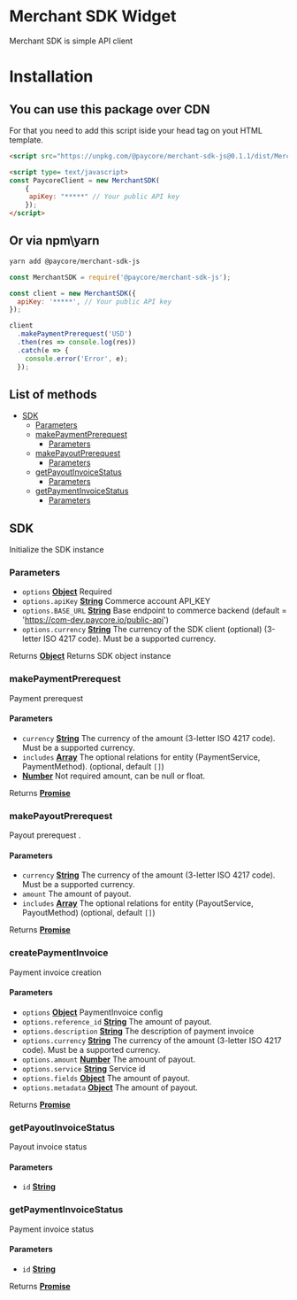 # Merchant SDK Widget

Merchant SDK is simple API client

# Installation

## You can use this package over CDN

For that you need to add this script iside your head tag on yout HTML template.

```html
<script src="https://unpkg.com/@paycore/merchant-sdk-js@0.1.1/dist/MerchantSDK.umd.min.js"></script>
```

```html
<script type= text/javascript>
const PaycoreClient = new MerchantSDK(
    {
     apiKey: "*****" // Your public API key
    });
</script>
```

## Or via npm\yarn

```bash
yarn add @paycore/merchant-sdk-js
```

```javascript
const MerchantSDK = require('@paycore/merchant-sdk-js');

const client = new MerchantSDK({
  apiKey: '*****', // Your public API key
});

client
  .makePaymentPrerequest('USD')
  .then(res => console.log(res))
  .catch(e => {
    console.error('Error', e);
  });
```

## List of methods

- [SDK][1]
  - [Parameters][2]
  - [makePaymentPrerequest][11]
    - [Parameters][12]
  - [makePayoutPrerequest][13]
    - [Parameters][14]
  - [getPayoutInvoiceStatus][15]
    - [Parameters][16]
  - [getPaymentInvoiceStatus][17]
    - [Parameters][18]

## SDK

Initialize the SDK instance

### Parameters

- `options` **[Object][19]** Required
- `options.apiKey` **[String][20]** Commerce account API_KEY
- `options.BASE_URL` **[String][20]** Base endpoint to commerce backend (default = 'https://com-dev.paycore.io/public-api')
- `options.currency` **[String][20]** The currency of the SDK client (optional) (3-letter ISO 4217 code). Must be a supported currency.

Returns **[Object][19]** Returns SDK object instance

### makePaymentPrerequest

Payment prerequest

#### Parameters

- `currency` **[String][20]** The currency of the amount (3-letter ISO 4217 code). Must be a supported currency.
- `includes` **[Array][22]** The optional relations for entity (PaymentService, PaymentMethod). (optional, default `[]`)
- **[Number][23]** Not required amount, can be null or float.

Returns **[Promise][21]**

### makePayoutPrerequest

Payout prerequest .

#### Parameters

- `currency` **[String][20]** The currency of the amount (3-letter ISO 4217 code). Must be a supported currency.
- `amount` The amount of payout.
- `includes` **[Array][22]** The optional relations for entity (PayoutService, PayoutMethod) (optional, default `[]`)

Returns **[Promise][21]**

### createPaymentInvoice

Payment invoice creation

#### Parameters

- `options` **[Object][19]** PaymentInvoice config
- `options.reference_id` **[String][20]** The amount of payout.
- `options.description` **[String][20]** The description of payment invoice
- `options.currency` **[String][20]** The currency of the amount (3-letter ISO 4217 code). Must be a supported currency.
- `options.amount` **[Number][23]** The amount of payout.
- `options.service` **[String][20]** Service id
- `options.fields` **[Object][19]** The amount of payout.
- `options.metadata` **[Object][19]** The amount of payout.

Returns **[Promise][21]**

### getPayoutInvoiceStatus

Payout invoice status

#### Parameters

- `id` **[String][20]**

### getPaymentInvoiceStatus

Payment invoice status

#### Parameters

- `id` **[String][20]**

Returns **[Promise][21]**

[1]: #sdk
[2]: #parameters
[3]: #request
[4]: #parameters-1
[5]: #request-1
[6]: #parameters-2
[7]: #post
[8]: #parameters-3
[9]: #get
[10]: #parameters-4
[11]: #makepaymentprerequest
[12]: #parameters-5
[13]: #makepayoutprerequest
[14]: #parameters-6
[15]: #getpayoutinvoicestatus
[16]: #parameters-7
[17]: #getpaymentinvoicestatus
[18]: #parameters-8
[19]: https://developer.mozilla.org/docs/Web/JavaScript/Reference/Global_Objects/Object
[20]: https://developer.mozilla.org/docs/Web/JavaScript/Reference/Global_Objects/String
[21]: https://developer.mozilla.org/docs/Web/JavaScript/Reference/Global_Objects/Promise
[22]: https://developer.mozilla.org/docs/Web/JavaScript/Reference/Global_Objects/Array
[23]: https://developer.mozilla.org/docs/Web/JavaScript/Reference/Global_Objects/Number